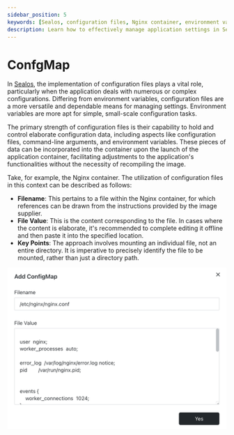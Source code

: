 ```yaml
---
sidebar_position: 5
keywords: [Sealos, configuration files, Nginx container, environment variables, application settings]
description: Learn how to effectively manage application settings in Sealos using configuration files, including Nginx container setup and environment variables.
---
```


# ConfgMap

In [Sealos](https://cloud.sealos.io), the implementation of configuration files plays a vital role, particularly when
the application deals with numerous or complex configurations. Differing from environment variables, configuration files
are a more versatile and dependable means for managing settings. Environment variables are more apt for simple,
small-scale configuration tasks.

The primary strength of configuration files is their capability to hold and control elaborate configuration data,
including aspects like configuration files, command-line arguments, and environment variables. These pieces of data can
be incorporated into the container upon the launch of the application container, facilitating adjustments to the
application's functionalities without the necessity of recompiling the image.

Take, for example, the Nginx container. The utilization of configuration files in this context can be described as
follows:

- **Filename**: This pertains to a file within the Nginx container, for which references can be drawn from the
  instructions provided by the image supplier.
- **File Value**: This is the content corresponding to the file. In cases where the content is elaborate, it's
  recommended to complete editing it offline and then paste it into the specified location.
- **Key Points**: The approach involves mounting an individual file, not an entire directory. It is imperative to
  precisely identify the file to be mounted, rather than just a directory path.

![](images/applaunchpad13.png)